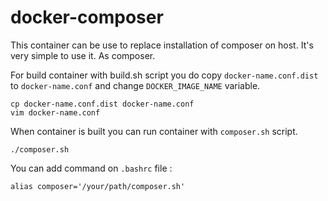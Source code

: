 docker-composer
===============

This container can be use to replace installation of composer on host.
It's very simple to use it. As composer.

For build container with build.sh script you do copy `docker-name.conf.dist` to `docker-name.conf` and change `DOCKER_IMAGE_NAME` variable.

    cp docker-name.conf.dist docker-name.conf
    vim docker-name.conf
    
When container is built you can run container with `composer.sh` script.

    ./composer.sh

You can add command on `.bashrc` file :

    alias composer='/your/path/composer.sh'

